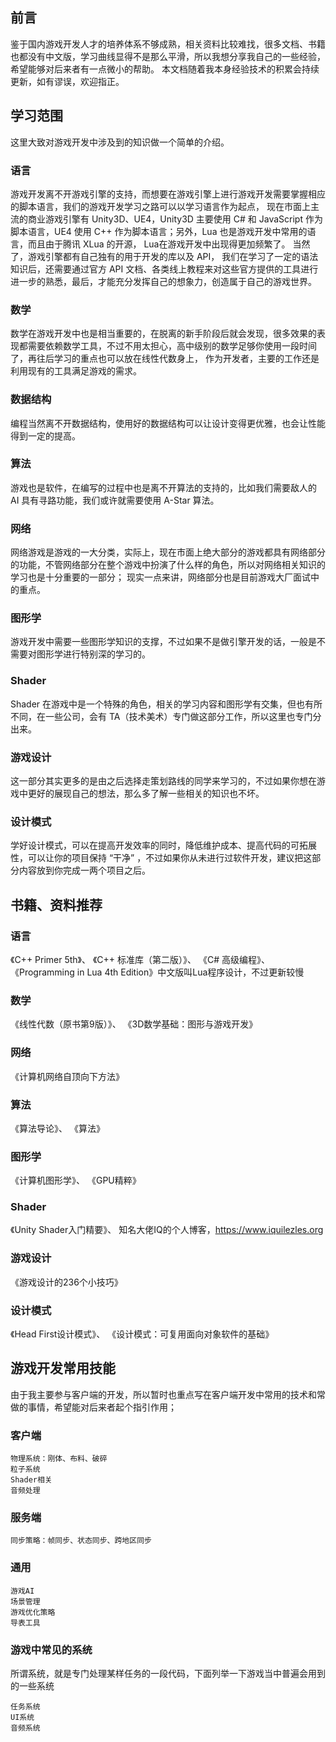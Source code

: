 ## 前言
鉴于国内游戏开发人才的培养体系不够成熟，相关资料比较难找，很多文档、书籍也都没有中文版，学习曲线显得不是那么平滑，所以我想分享我自己的一些经验，希望能够对后来者有一点微小的帮助。
本文档随着我本身经验技术的积累会持续更新，如有谬误，欢迎指正。

## 学习范围
这里大致对游戏开发中涉及到的知识做一个简单的介绍。
### 语言
游戏开发离不开游戏引擎的支持，而想要在游戏引擎上进行游戏开发需要掌握相应的脚本语言，我们的游戏开发学习之路可以以学习语言作为起点，
现在市面上主流的商业游戏引擎有 Unity3D、UE4，Unity3D 主要使用 C# 和 JavaScript 作为脚本语言，UE4 使用 C++ 作为脚本语言；另外，Lua 也是游戏开发中常用的语言，而且由于腾讯 XLua 的开源，
Lua在游戏开发中出现得更加频繁了。
当然了，游戏引擎都有自己独有的用于开发的库以及 API，
我们在学习了一定的语法知识后，还需要通过官方 API 文档、各类线上教程来对这些官方提供的工具进行进一步的熟悉，最后，才能充分发挥自己的想象力，创造属于自己的游戏世界。

### 数学
数学在游戏开发中也是相当重要的，在脱离的新手阶段后就会发现，很多效果的表现都需要依赖数学工具，不过不用太担心，高中级别的数学足够你使用一段时间了，再往后学习的重点也可以放在线性代数身上，
作为开发者，主要的工作还是利用现有的工具满足游戏的需求。

### 数据结构
编程当然离不开数据结构，使用好的数据结构可以让设计变得更优雅，也会让性能得到一定的提高。

### 算法
游戏也是软件，在编写的过程中也是离不开算法的支持的，比如我们需要敌人的 AI 具有寻路功能，我们或许就需要使用 A-Star 算法。

### 网络
网络游戏是游戏的一大分类，实际上，现在市面上绝大部分的游戏都具有网络部分的功能，不管网络部分在整个游戏中扮演了什么样的角色，所以对网络相关知识的学习也是十分重要的一部分；
现实一点来讲，网络部分也是目前游戏大厂面试中的重点。

### 图形学
游戏开发中需要一些图形学知识的支撑，不过如果不是做引擎开发的话，一般是不需要对图形学进行特别深的学习的。

### Shader
Shader 在游戏中是一个特殊的角色，相关的学习内容和图形学有交集，但也有所不同，在一些公司，会有 TA（技术美术）专门做这部分工作，所以这里也专门分出来。

### 游戏设计
这一部分其实更多的是由之后选择走策划路线的同学来学习的，不过如果你想在游戏中更好的展现自己的想法，那么多了解一些相关的知识也不坏。

### 设计模式
学好设计模式，可以在提高开发效率的同时，降低维护成本、提高代码的可拓展性，可以让你的项目保持 “干净” ，不过如果你从未进行过软件开发，建议把这部分内容放到你完成一两个项目之后。

## 书籍、资料推荐

### 语言
《C++ Primer 5th》、
《C++ 标准库（第二版）》、
《C# 高级编程》、
《Programming in Lua 4th Edition》中文版叫Lua程序设计，不过更新较慢

### 数学
《线性代数（原书第9版）》、
《3D数学基础：图形与游戏开发》

### 网络
《计算机网络自顶向下方法》

### 算法
《算法导论》、
《算法》

### 图形学
《计算机图形学》、
《GPU精粹》

### Shader
《Unity Shader入门精要》、
知名大佬IQ的个人博客，https://www.iquilezles.org

### 游戏设计
《游戏设计的236个小技巧》

### 设计模式
《Head First设计模式》、
《设计模式：可复用面向对象软件的基础》

## 游戏开发常用技能
由于我主要参与客户端的开发，所以暂时也重点写在客户端开发中常用的技术和常做的事情，希望能对后来者起个指引作用；

### 客户端
    物理系统：刚体、布料、破碎
    粒子系统
    Shader相关
    音频处理

### 服务端
    同步策略：帧同步、状态同步、跨地区同步

### 通用
    游戏AI
    场景管理
    游戏优化策略
    导表工具
    
### 游戏中常见的系统
所谓系统，就是专门处理某样任务的一段代码，下面列举一下游戏当中普遍会用到的一些系统

    任务系统
    UI系统
    音频系统
    
